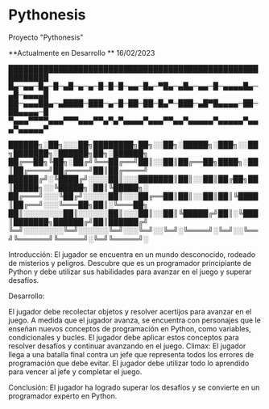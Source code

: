 # Pythonesis
 Proyecto "Pythonesis"

 **Actualmente en Desarrollo ** 16/02/2023

 
 ██████████████████████████████████████████████████████████
█▄─▄▄─█▄─█─▄█─▄─▄─█─█─█─▄▄─█▄─▀█▄─▄█▄─▄▄─█─▄▄▄▄█▄─▄█─▄▄▄▄█
██─▄▄▄██▄─▄████─███─▄─█─██─██─█▄▀─███─▄█▀█▄▄▄▄─██─██▄▄▄▄─█
▀▄▄▄▀▀▀▀▄▄▄▀▀▀▄▄▄▀▀▄▀▄▀▄▄▄▄▀▄▄▄▀▀▄▄▀▄▄▄▄▄▀▄▄▄▄▄▀▄▄▄▀▄▄▄▄▄▀
 

██████╗░██╗░░░██╗████████╗██╗░░██╗░█████╗░███╗░░██╗███████╗░██████╗██╗░██████╗
██╔══██╗╚██╗░██╔╝╚══██╔══╝██║░░██║██╔══██╗████╗░██║██╔════╝██╔════╝██║██╔════╝
██████╔╝░╚████╔╝░░░░██║░░░███████║██║░░██║██╔██╗██║█████╗░░╚█████╗░██║╚█████╗░
██╔═══╝░░░╚██╔╝░░░░░██║░░░██╔══██║██║░░██║██║╚████║██╔══╝░░░╚═══██╗██║░╚═══██╗
██║░░░░░░░░██║░░░░░░██║░░░██║░░██║╚█████╔╝██║░╚███║███████╗██████╔╝██║██████╔╝
╚═╝░░░░░░░░╚═╝░░░░░░╚═╝░░░╚═╝░░╚═╝░╚════╝░╚═╝░░╚══╝╚══════╝╚═════╝░╚═╝╚═════╝░

Introducción: El jugador se encuentra en un mundo desconocido, rodeado de misterios y peligros. Descubre que es un programador principiante de Python y debe utilizar sus habilidades para avanzar en el juego y superar desafíos.

Desarrollo:

El jugador debe recolectar objetos y resolver acertijos para avanzar en el juego.
A medida que el jugador avanza, se encuentra con personajes que le enseñan nuevos conceptos de programación en Python, como variables, condicionales y bucles.
El jugador debe aplicar estos conceptos para resolver desafíos y continuar avanzando en el juego.
Climax: El jugador llega a una batalla final contra un jefe que representa todos los errores de programación que debe evitar. El jugador debe utilizar todo lo aprendido para vencer al jefe y completar el juego.

Conclusión: El jugador ha logrado superar los desafíos y se convierte en un programador experto en Python.


